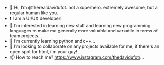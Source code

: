 - 👋 Hi, I’m @therealdavidufot. not a superhero. extremely awesome, but a regular human like you.
- ❗ I am a UI/UX developer!
- 👀 I’m interested in learning new stuff and learning new programming languages to make me generally more valuable and versatile in terms of team projects...
- 🌱 I’m currently learning python and c++...
- 💞️ I’m looking to collaborate on any projects available for me, if there's an open spot for html, i'm your guy!..
- 📫 How to reach me? https://www.instagram.com/thedavidufot/...

<!---
therealdavidufot/therealdavidufot is a ✨ special ✨ repository because its `README.md` (this file) appears on your GitHub profile.
You can click the Preview link to take a look at your changes.
--->

